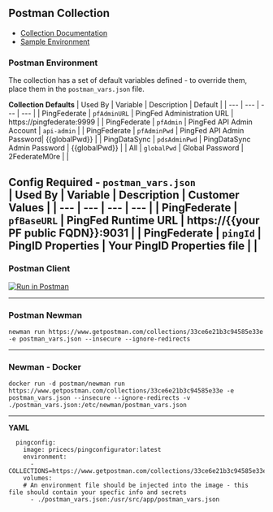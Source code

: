## Postman Collection
* [Collection Documentation](https://documenter.getpostman.com/view/1239082/SzmjyF3m) 
* [Sample Environment](./postman_vars.json)

### Postman Environment
The collection has a set of default variables defined - to override them, place them in the `postman_vars.json` file.

**Collection Defaults**
| Used By | Variable | Description | Default |
| --- | --- | --- | --- |
| PingFederate | `pfAdminURL` | PingFed Administration URL | https://pingfederate:9999 |
| PingFederate | `pfAdmin` | PingFed API Admin Account | `api-admin` |
| PingFederate | `pfAdminPwd` | PingFed API Admin Password| {{globalPwd}} |
| PingDataSync | `pdsAdminPwd`  | PingDataSync Admin Password | {{globalPwd}} |
| All | `globalPwd` | Global Password | 2FederateM0re |
|

**Config Required - `postman_vars.json`**  
| Used By | Variable | Description | Customer Values |
| --- | --- | --- | --- |
| PingFederate | `pfBaseURL` | PingFed Runtime URL | https://{{your PF public FQDN}}:9031 |
| PingFederate | `pingId` | PingID Properties  | Your PingID Properties file |
|
---

### Postman Client  

[![Run in Postman](https://run.pstmn.io/button.svg)](https://app.getpostman.com/run-collection/33ce6e21b3c94585e33e)

---

### Postman Newman
`newman run https://www.getpostman.com/collections/33ce6e21b3c94585e33e -e postman_vars.json --insecure --ignore-redirects`

---
### Newman - Docker
`docker run -d postman/newman run https://www.getpostman.com/collections/33ce6e21b3c94585e33e -e postman_vars.json --insecure --ignore-redirects -v ./postman_vars.json:/etc/newman/postman_vars.json`

---
**YAML**
```
  pingconfig:
    image: pricecs/pingconfigurator:latest
    environment:
      - COLLECTIONS=https://www.getpostman.com/collections/33ce6e21b3c94585e33e
    volumes: 
    # An environment file should be injected into the image - this file should contain your specfic info and secrets
      - ./postman_vars.json:/usr/src/app/postman_vars.json
```